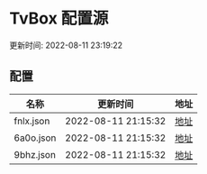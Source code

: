 
# TvBox 配置源

更新时间: 2022-08-11 23:19:22


## 配置

|   名称  | 更新时间  |地址  |
|  ----  | ----  |----  |
|  fnlx.json | 2022-08-11 21:15:32 |[地址](https://box.okeybox.top/tv/fnlx.json) |
|  6a0o.json | 2022-08-11 21:15:32 |[地址](https://box.okeybox.top/tv/6a0o.json) |
|  9bhz.json | 2022-08-11 21:15:32 |[地址](https://box.okeybox.top/tv/9bhz.json) |
  
    
